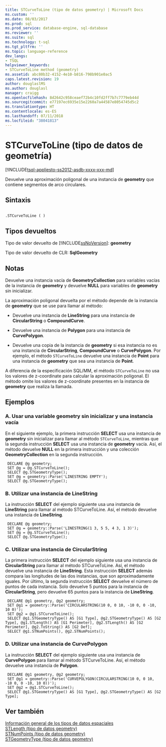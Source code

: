 ```yaml
---
title: STCurveToLine (tipo de datos geometry) | Microsoft Docs
ms.custom: ''
ms.date: 08/03/2017
ms.prod: sql
ms.prod_service: database-engine, sql-database
ms.reviewer: ''
ms.suite: sql
ms.technology: t-sql
ms.tgt_pltfrm: ''
ms.topic: language-reference
dev_langs:
- TSQL
helpviewer_keywords:
- STCurveToLine method (geometry)
ms.assetid: abc80b32-4152-4e10-b816-798b901e0ac5
caps.latest.revision: 19
author: douglaslMS
ms.author: douglasl
manager: craigg
ms.openlocfilehash: 8d2642c958ceaef72b4c10fd2ff7b7c7779eb44d
ms.sourcegitcommit: e77197ec6935e15e2260a7a44587e8054745d5c2
ms.translationtype: HT
ms.contentlocale: es-ES
ms.lasthandoff: 07/11/2018
ms.locfileid: "38041813"
---
```

# <a name="stcurvetoline-geometry-data-type"></a>STCurveToLine (tipo de datos de geometría)
[!INCLUDE[tsql-appliesto-ss2012-asdb-xxxx-xxx-md](../../includes/tsql-appliesto-ss2012-asdb-xxxx-xxx-md.md)]

Devuelve una aproximación poligonal de una instancia de **geometry** que contiene segmentos de arco circulares.
  
## <a name="syntax"></a>Sintaxis  
  
```  
  
.STCurveToLine ( )  
```  
  
## <a name="return-types"></a>Tipos devueltos  
 Tipo de valor devuelto de [!INCLUDE[ssNoVersion](../../includes/ssnoversion-md.md)]: **geometry**  
  
 Tipo de valor devuelto de CLR: **SqlGeometry**  
  
## <a name="remarks"></a>Notas  
 Devuelve una instancia vacía de **GeometryCollection** para variables vacías de la instancia de **geometry** y devuelve **NULL** para variables de **geometry** sin inicializar.  
  
 La aproximación poligonal devuelta por el método depende de la instancia de **geometry** que se use para llamar al método:  
  
-   Devuelve una instancia de **LineString** para una instancia de **CircularString** o **CompoundCurve**.  
  
-   Devuelve una instancia de **Polygon** para una instancia de **CurvePolygon**.  
  
-   Devuelve una copia de la instancia de **geometry** si esa instancia no es una instancia de **CircularString**, **CompoundCurve** o **CurvePolygon**. Por ejemplo, el método `STCurveToLine` devuelve una instancia de **Point** para una instancia de **geometry** que sea una instancia de **Point**.  
  
 A diferencia de la especificación SQL/MM, el método `STCurveToLine` no usa los valores de z-coordinate para calcular la aproximación poligonal. El método omite los valores de z-coordinate presentes en la instancia de **geometry** que realiza la llamada.  
  
## <a name="examples"></a>Ejemplos  
  
### <a name="a-using-an-uninitialized-geometry-variable-and-empty-instance"></a>A. Usar una variable geometry sin inicializar y una instancia vacía  
 En el siguiente ejemplo, la primera instrucción **SELECT** usa una instancia de **geometry** sin inicializar para llamar al método `STCurveToLine`, mientras que la segunda instrucción **SELECT** usa una instancia de **geometry** vacía. Así, el método devuelve **NULL** en la primera instrucción y una colección **GeometryCollection** en la segunda instrucción.  
  
```
 DECLARE @g geometry; 
 SET @g = @g.STCurveToLine(); 
 SELECT @g.STGeometryType(); 
 SET @g = geometry::Parse('LINESTRING EMPTY'); 
 SELECT @g.STGeometryType();
 ```  
  
### <a name="b-using-a-linestring-instance"></a>B. Utilizar una instancia de LineString  
 La instrucción **SELECT** del ejemplo siguiente usa una instancia de **LineString** para llamar al método STCurveToLine. Así, el método devuelve una instancia de **LineString**.  
  
```
 DECLARE @g geometry; 
 SET @g = geometry::Parse('LINESTRING(1 3, 5 5, 4 3, 1 3)'); 
 SET @g = @g.STCurveToLine(); 
 SELECT @g.STGeometryType();
 ```  
  
### <a name="c-using-a-circularstring-instance"></a>C. Utilizar una instancia de CircularString  
 La primera instrucción **SELECT** del ejemplo siguiente usa una instancia de **CircularString** para llamar al método STCurveToLine. Así, el método devuelve una instancia de **LineString**. Esta instrucción **SELECT** además compara las longitudes de las dos instancias, que son aproximadamente iguales.  Por último, la segunda instrucción **SELECT** devuelve el número de puntos de cada instancia.  Solo devuelve 5 puntos para la instancia de **CircularString**, pero devuelve 65 puntos para la instancia de **LineString**.  
  
```
 DECLARE @g1 geometry, @g2 geometry; 
 SET @g1 = geometry::Parse('CIRCULARSTRING(10 0, 0 10, -10 0, 0 -10, 10 0)'); 
 SET @g2 = @g1.STCurveToLine(); 
 SELECT @g1.STGeometryType() AS [G1 Type], @g2.STGeometryType() AS [G2 Type], @g1.STLength() AS [G1 Perimeter], @g2.STLength() AS [G2 Perimeter], @g2.ToString() AS [G2 Def]; 
 SELECT @g1.STNumPoints(), @g2.STNumPoints();
 ```  
  
### <a name="d-using-a-curvepolygon-instance"></a>D. Utilizar una instancia de CurvePolygon  
 La instrucción **SELECT** del ejemplo siguiente usa una instancia de **CurvePolygon** para llamar al método STCurveToLine. Así, el método devuelve una instancia de **Polygon**.  
  
```
 DECLARE @g1 geometry, @g2 geometry; 
 SET @g1 = geometry::Parse('CURVEPOLYGON(CIRCULARSTRING(10 0, 0 10, -10 0, 0 -10, 10 0))'); 
 SET @g2 = @g1.STCurveToLine(); 
 SELECT @g1.STGeometryType() AS [G1 Type], @g2.STGeometryType() AS [G2 Type];
 ```  
  
## <a name="see-also"></a>Ver también  
 [Información general de los tipos de datos espaciales](../../relational-databases/spatial/spatial-data-types-overview.md)   
 [STLength &#40;tipo de datos geometry&#41;](../../t-sql/spatial-geometry/stlength-geometry-data-type.md)   
 [STNumPoints &#40;tipo de datos geometry&#41;](../../t-sql/spatial-geometry/stnumpoints-geometry-data-type.md)   
 [STGeometryType &#40;tipo de datos geometry&#41;](../../t-sql/spatial-geometry/stgeometrytype-geometry-data-type.md)  
  
  


